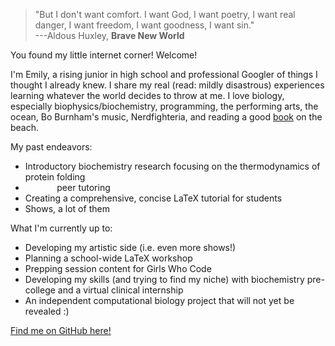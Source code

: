 > "But I don't want comfort. I want God, I want poetry, I want real danger, I want freedom, I want goodness, I want sin." <br/> ---Aldous Huxley, **Brave New World**

You found my little internet corner! Welcome!

I'm Emily, a rising junior in high school and professional Googler of things I thought I already knew. I share my real (read: mildly disastrous) experiences learning whatever the world decides to throw at me. I love biology, especially biophysics/biochemistry, programming, the performing arts, the ocean, Bo Burnham's music, Nerdfighteria, and reading a good <a href="https://leucinemymind.github.io/_pages/books.md">book</a> on the beach.

My past endeavors:
- Introductory biochemistry research focusing on the thermodynamics of protein folding
- <a href="https://www.youtube.com/shorts/eJ4oZFWRLk8" style="color:#ffffff">Python</a> peer tutoring
- Creating a comprehensive, concise LaTeX tutorial for students
- Shows, a lot of them

What I'm currently up to:
- Developing my artistic side (i.e. even more shows!)
- Planning a school-wide LaTeX workshop
- Prepping session content for Girls Who Code
- Developing my skills (and trying to find my niche) with biochemistry pre-college and a virtual clinical internship
- An independent computational biology project that will not yet be revealed :)

[Find me on GitHub here!](https://github.com/leucinemymind)
